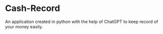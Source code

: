 # Cash-Record
An application created in python with the help of ChatGPT to keep record of your money easily.
